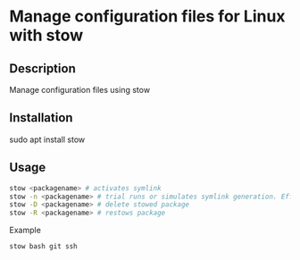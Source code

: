# Manage configuration files for Linux with stow

## Description
Manage configuration files using stow

## Installation
sudo apt install stow


## Usage
```sh
stow <packagename> # activates symlink
stow -n <packagename> # trial runs or simulates symlink generation. Effective for checking for errors
stow -D <packagename> # delete stowed package
stow -R <packagename> # restows package
```

Example
```sh
stow bash git ssh
```

